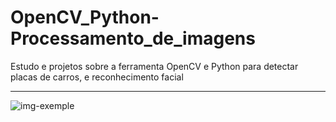 # OpenCV_Python-Processamento_de_imagens
 Estudo e projetos sobre a ferramenta OpenCV e Python para detectar placas de carros, e reconhecimento facial

<hr/>
<img src="https://images.pexels.com/photos/373543/pexels-photo-373543.jpeg?auto=compress&cs=tinysrgb&dpr=2&h=650&w=940" alt="img-exemple" />
